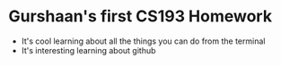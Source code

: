 # Gurshaan's first CS193 Homework

- It's cool learning about all the things you can do from the terminal
- It's interesting learning about github
